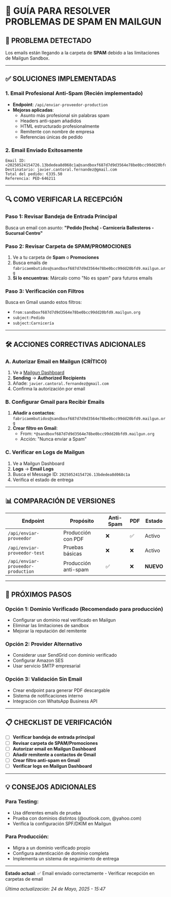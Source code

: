 # 📧 GUÍA PARA RESOLVER PROBLEMAS DE SPAM EN MAILGUN

## 🚨 PROBLEMA DETECTADO
Los emails están llegando a la carpeta de **SPAM** debido a las limitaciones de Mailgun Sandbox.

---

## ✅ SOLUCIONES IMPLEMENTADAS

### 1. **Email Profesional Anti-Spam** (Recién implementado)
- **Endpoint**: `/api/enviar-proveedor-production`
- **Mejoras aplicadas**:
  - Asunto más profesional sin palabras spam
  - Headers anti-spam añadidos
  - HTML estructurado profesionalmente
  - Remitente con nombre de empresa
  - Referencias únicas de pedido

### 2. **Email Enviado Exitosamente**
```
Email ID: <20250524154726.13bdedea8d068c1a@sandboxf687d7d9d3564e78be0bcc99dd20bfd9.mailgun.org>
Destinatario: javier.cantoral.fernandez@gmail.com
Total del pedido: €335.50
Referencia: PED-646211
```

---

## 🔍 COMO VERIFICAR LA RECEPCIÓN

### Paso 1: Revisar Bandeja de Entrada Principal
Busca un email con asunto: **"Pedido [fecha] - Carnicería Ballesteros - Sucursal Centro"**

### Paso 2: Revisar Carpeta de SPAM/PROMOCIONES
1. Ve a tu carpeta de **Spam** o **Promociones**
2. Busca emails de `fabricaembutidos@sandboxf687d7d9d3564e78be0bcc99dd20bfd9.mailgun.org`
3. **Si lo encuentras**: Márcalo como "No es spam" para futuros emails

### Paso 3: Verificación con Filtros
Busca en Gmail usando estos filtros:
- `from:sandboxf687d7d9d3564e78be0bcc99dd20bfd9.mailgun.org`
- `subject:Pedido`
- `subject:Carnicería`

---

## 🛠️ ACCIONES CORRECTIVAS ADICIONALES

### A. Autorizar Email en Mailgun (CRÍTICO)
1. Ve a [Mailgun Dashboard](https://app.mailgun.com/)
2. **Sending** → **Authorized Recipients**
3. Añade: `javier.cantoral.fernandez@gmail.com`
4. Confirma la autorización por email

### B. Configurar Gmail para Recibir Emails
1. **Añadir a contactos**: `fabricaembutidos@sandboxf687d7d9d3564e78be0bcc99dd20bfd9.mailgun.org`
2. **Crear filtro en Gmail**:
   - From: `*@sandboxf687d7d9d3564e78be0bcc99dd20bfd9.mailgun.org`
   - Acción: "Nunca enviar a Spam"

### C. Verificar en Logs de Mailgun
1. Ve a Mailgun Dashboard
2. **Logs** → **Email Logs**
3. Busca el Message ID: `20250524154726.13bdedea8d068c1a`
4. Verifica el estado de entrega

---

## 📊 COMPARACIÓN DE VERSIONES

| Endpoint | Propósito | Anti-Spam | PDF | Estado |
|----------|-----------|-----------|-----|--------|
| `/api/enviar-proveedor` | Producción con PDF | ❌ | ✅ | Activo |
| `/api/enviar-proveedor-test` | Pruebas básicas | ❌ | ❌ | Activo |
| `/api/enviar-proveedor-production` | Producción anti-spam | ✅ | ❌ | **NUEVO** |

---

## 🎯 PRÓXIMOS PASOS

### Opción 1: Dominio Verificado (Recomendado para producción)
- Configurar un dominio real verificado en Mailgun
- Eliminar las limitaciones de sandbox
- Mejorar la reputación del remitente

### Opción 2: Provider Alternativo
- Considerar usar SendGrid con dominio verificado
- Configurar Amazon SES
- Usar servicio SMTP empresarial

### Opción 3: Validación Sin Email
- Crear endpoint para generar PDF descargable
- Sistema de notificaciones interno
- Integración con WhatsApp Business API

---

## 📋 CHECKLIST DE VERIFICACIÓN

- [ ] **Verificar bandeja de entrada principal**
- [ ] **Revisar carpeta de SPAM/Promociones**
- [ ] **Autorizar email en Mailgun Dashboard**
- [ ] **Añadir remitente a contactos de Gmail**
- [ ] **Crear filtro anti-spam en Gmail**
- [ ] **Verificar logs en Mailgun Dashboard**

---

## 💡 CONSEJOS ADICIONALES

### Para Testing:
- Usa diferentes emails de prueba
- Prueba con dominios distintos (@outlook.com, @yahoo.com)
- Verifica la configuración SPF/DKIM en Mailgun

### Para Producción:
- Migra a un dominio verificado propio
- Configura autenticación de dominio completa
- Implementa un sistema de seguimiento de entrega

---

**Estado actual**: ✅ Email enviado correctamente - Verificar recepción en carpetas de email

*Última actualización: 24 de Mayo, 2025 - 15:47*
